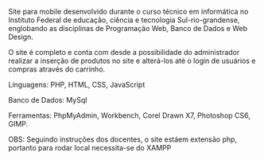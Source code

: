Site para mobile desenvolvido durante o curso técnico em informática no Instituto Federal de educação, ciência e tecnologia Sul-rio-grandense, englobando as disciplinas de Programação Web, Banco de Dados e Web Design.

O site é completo e conta com desde a possibilidade do administrador realizar a inserção de produtos no site e alterá-los até o login de usuários e compras através do carrinho.

Linguagens: PHP, HTML, CSS, JavaScript

Banco de Dados: MySql

Ferramentas: PhpMyAdmin, Workbench, Corel Drawn X7, Photoshop CS6, GIMP.

OBS: Seguindo instruções dos docentes, o site estáem extensão php, portanto para rodar local necessita-se do XAMPP
